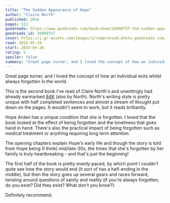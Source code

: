 ```yaml
---
title: "The Sudden Appearance of Hope"
author: "Claire North"
published: 2016
pages: 512
goodreads: https://www.goodreads.com/book/show/26090757-the-sudden-appearance-of-hope
goodreads_id: 26090757
cover: https://i.gr-assets.com/images/S/compressed.photo.goodreads.com/books/1461882752l/26090757._SX98_.jpg
read: 2019-05-19
start: 2019-04-26
rating: 5
spoiler: false
summary: "Great page turner, and I loved the concept of how an individual exits whilst always forgotten in the world."
---
```


Great page turner, and I loved the concept of how an individual exits whilst always forgotten in the world.  
  
This is the second book I've read of Claire North's and unwittingly had already earmarked [84K](https://www.goodreads.com/book/show/35511975.84K "84K by Claire North") (also by North). North's writing style is pretty unique with half completed sentences and almost a stream of thought put down on the pages. It wouldn't seem to work, but it reads brilliantly.  
  
Hope Arden has a unique condition that she is forgotten. I loved that the book looked at the effect of being forgotten and the loneliness that goes hand in hand. There's also the practical impact of being forgotten such as medical treatment or anything requiring long term attention.  
  
The opening chapters explain Hope's early life and though the story is told from Hope being (I think) mid/late-30s, the times that she's forgotten by her family is truly heartbreaking - and that's _just_ the beginning!  
  
The first half of the book is pretty evenly paced, by which point I couldn't quite see how the story would end (it sort of has a half-ending in the middle), but then the story goes up several gears and races forward, twisting around questions of sanity and reality (if you're always forgotten, do you exist? Did they exist? What don't you know?).  
  
Definitely recommend.
